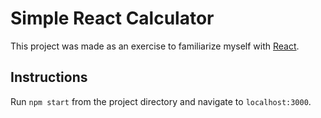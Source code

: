 # Simple React Calculator

This project was made as an exercise to familiarize myself with [React](https://reactjs.org/).

## Instructions

Run `npm start` from the project directory and navigate to `localhost:3000`.
